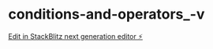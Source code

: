 # conditions-and-operators_-v

[Edit in StackBlitz next generation editor ⚡️](https://stackblitz.com/~/github.com/Benedictekoder/conditions-and-operators_-v)